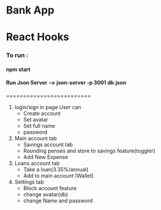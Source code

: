 # Bank App

React Hooks
=========================

### To run :
#### npm start
#### Run Json Server --> json-server -p 3001 db.json


=========================

1. login/sign in page
    User can
    - Create account
    - Set avatar
    - Set full name
    - password
2. Main account tab
    - Savings account tab
    - Rounding penses and store to savings feature(toggler)
    - Add New Expense
3. Loans account tab
    - Take a loan(3.35%/annual)
    - Add to main account (Wallet)
4. Settings tab
    - Block account feature
    - change avatar(db)
    - change Name and password

